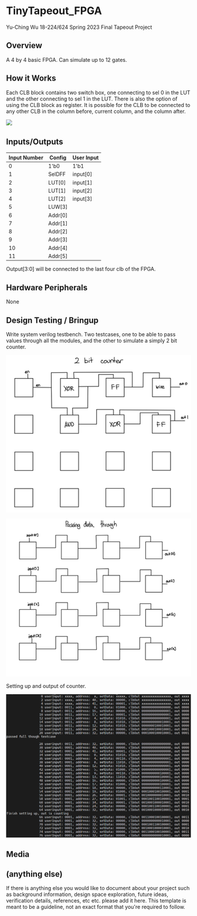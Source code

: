 # TinyTapeout_FPGA

Yu-Ching Wu
18-224/624 Spring 2023 Final Tapeout Project

## Overview

A 4 by 4 basic FPGA. Can simulate up to 12 gates.

## How it Works

Each CLB block contains two switch box, one connecting to sel 0 in the LUT and the other connecting to sel 1 in the LUT. There is also the option of using the CLB block as register. It is possible for the CLB to be connected to any other CLB in the column before, current column, and the column after.

![](datapath.png)

## Inputs/Outputs
| Input Number | Config | User Input|
| ---      | ---       | --- |
| 0 | 1'b0 | 1'b1 |
| 1 | SelDFF | input[0] |
| 2 | LUT[0] | input[1] |
| 3 | LUT[1] | input[2] |
| 4 | LUT[2] | input[3]|
| 5 | LUW[3] | |
| 6 | Addr[0] | |
| 7 | Addr[1] | |
| 8 | Addr[2] | |
| 9 | Addr[3] | |
| 10 | Addr[4] | |
| 11 | Addr[5] | |

Output[3:0] will be connected to the last four clb of the FPGA.

## Hardware Peripherals
None

## Design Testing / Bringup
Write system verilog testbench. Two testcases, one to be able to pass values through all the modules, and the other to simulate a simply 2 bit counter.

![](Images/2bitCounter.jpg)

![](Images/passThrough.jpg)

Setting up and output of counter.

![](Images/OutputTestcase.png)

## Media



## (anything else)

If there is anything else you would like to document about your project such as background information, design space exploration, future ideas, verification details, references, etc etc. please add it here. This template is meant to be a guideline, not an exact format that you're required to follow.

